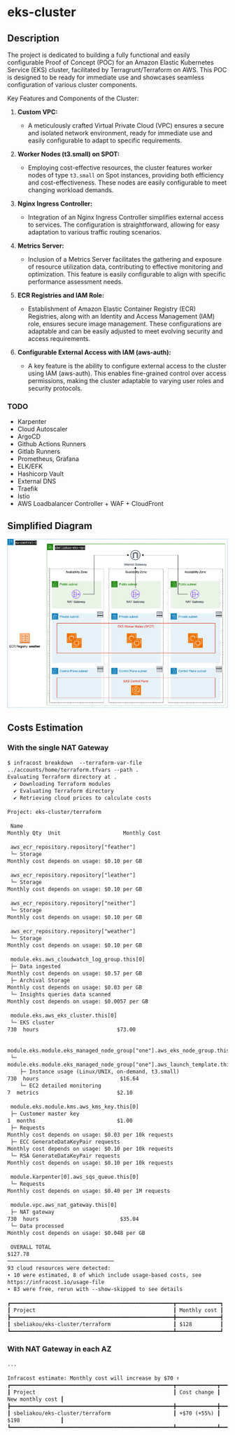 # eks-cluster

## Description

The project is dedicated to building a fully functional and easily configurable Proof of Concept (POC) for an Amazon Elastic Kubernetes Service (EKS) cluster, facilitated by Terragrunt/Terraform on AWS. This POC is designed to be ready for immediate use and showcases seamless configuration of various cluster components.

Key Features and Components of the Cluster:

1. **Custom VPC:**
   - A meticulously crafted Virtual Private Cloud (VPC) ensures a secure and isolated network environment, ready for immediate use and easily configurable to adapt to specific requirements.

2. **Worker Nodes (t3.small) on SPOT:**
   - Employing cost-effective resources, the cluster features worker nodes of type `t3.small` on Spot instances, providing both efficiency and cost-effectiveness. These nodes are easily configurable to meet changing workload demands.

3. **Nginx Ingress Controller:**
   - Integration of an Nginx Ingress Controller simplifies external access to services. The configuration is straightforward, allowing for easy adaptation to various traffic routing scenarios.

4. **Metrics Server:**
   - Inclusion of a Metrics Server facilitates the gathering and exposure of resource utilization data, contributing to effective monitoring and optimization. This feature is easily configurable to align with specific performance assessment needs.

5. **ECR Registries and IAM Role:**
   - Establishment of Amazon Elastic Container Registry (ECR) Registries, along with an Identity and Access Management (IAM) role, ensures secure image management. These configurations are adaptable and can be easily adjusted to meet evolving security and access requirements.

6. **Configurable External Access with IAM (aws-auth):**
   - A key feature is the ability to configure external access to the cluster using IAM (aws-auth). This enables fine-grained control over access permissions, making the cluster adaptable to varying user roles and security protocols.

### TODO

- Karpenter
- Cloud Autoscaler
- ArgoCD
- Github Actions Runners
- Gitlab Runners
- Prometheus, Grafana
- ELK/EFK
- Hashicorp Vault
- External DNS
- Traefik
- Istio
- AWS Loadbalancer Controller + WAF + CloudFront

## Simplified Diagram

![](/docs/images/infra.png)

## Costs Estimation

### With the single NAT Gateway

```
$ infracost breakdown  --terraform-var-file ../accounts/home/terraform.tfvars --path .
Evaluating Terraform directory at .
  ✔ Downloading Terraform modules 
  ✔ Evaluating Terraform directory 
  ✔ Retrieving cloud prices to calculate costs 

Project: eks-cluster/terraform

 Name                                                                                  Monthly Qty  Unit                    Monthly Cost 
                                                                                                                                         
 aws_ecr_repository.repository["feather"]                                                                                                
 └─ Storage                                                                                   Monthly cost depends on usage: $0.10 per GB             
                                                                                                                                         
 aws_ecr_repository.repository["leather"]                                                                                                
 └─ Storage                                                                                   Monthly cost depends on usage: $0.10 per GB             
                                                                                                                                         
 aws_ecr_repository.repository["neither"]                                                                                                
 └─ Storage                                                                                   Monthly cost depends on usage: $0.10 per GB             
                                                                                                                                         
 aws_ecr_repository.repository["weather"]                                                                                                
 └─ Storage                                                                                   Monthly cost depends on usage: $0.10 per GB             
                                                                                                                                         
 module.eks.aws_cloudwatch_log_group.this[0]                                                                                             
 ├─ Data ingested                                                                             Monthly cost depends on usage: $0.57 per GB             
 ├─ Archival Storage                                                                          Monthly cost depends on usage: $0.03 per GB             
 └─ Insights queries data scanned                                                           Monthly cost depends on usage: $0.0057 per GB           
                                                                                                                                         
 module.eks.aws_eks_cluster.this[0]                                                                                                      
 └─ EKS cluster                                                                                 730  hours                         $73.00 
                                                                                                                                         
 module.eks.module.eks_managed_node_group["one"].aws_eks_node_group.this[0]                                                              
 └─ module.eks.module.eks_managed_node_group["one"].aws_launch_template.this[0]                                                          
    ├─ Instance usage (Linux/UNIX, on-demand, t3.small)                                        730  hours                          $16.64 
    └─ EC2 detailed monitoring                                                                   7  metrics                         $2.10 
                                                                                                                                         
 module.eks.module.kms.aws_kms_key.this[0]                                                                                               
 ├─ Customer master key                                                                          1  months                          $1.00 
 ├─ Requests                                                                        Monthly cost depends on usage: $0.03 per 10k requests   
 ├─ ECC GenerateDataKeyPair requests                                                Monthly cost depends on usage: $0.10 per 10k requests   
 └─ RSA GenerateDataKeyPair requests                                                Monthly cost depends on usage: $0.10 per 10k requests   
                                                                                                                                         
 module.karpenter[0].aws_sqs_queue.this[0]                                                                                               
 └─ Requests                                                                         Monthly cost depends on usage: $0.40 per 1M requests    
                                                                                                                                         
 module.vpc.aws_nat_gateway.this[0]                                                                                                      
 ├─ NAT gateway                                                                                730  hours                          $35.04 
 └─ Data processed                                                                           Monthly cost depends on usage: $0.048 per GB            
                                                                                                                                         
 OVERALL TOTAL                                                                                                                    $127.78 
──────────────────────────────────
93 cloud resources were detected:
∙ 10 were estimated, 8 of which include usage-based costs, see https://infracost.io/usage-file
∙ 83 were free, rerun with --show-skipped to see details

┏━━━━━━━━━━━━━━━━━━━━━━━━━━━━━━━━━━━━━━━━━━━━━━━━━━━━┳━━━━━━━━━━━━━━┓
┃ Project                                            ┃ Monthly cost ┃
┣━━━━━━━━━━━━━━━━━━━━━━━━━━━━━━━━━━━━━━━━━━━━━━━━━━━━╋━━━━━━━━━━━━━━┫
┃ sbeliakou/eks-cluster/terraform                    ┃ $128         ┃
┗━━━━━━━━━━━━━━━━━━━━━━━━━━━━━━━━━━━━━━━━━━━━━━━━━━━━┻━━━━━━━━━━━━━━┛
```

### With NAT Gateway in each AZ

```
...

Infracost estimate: Monthly cost will increase by $70 ↑
┏━━━━━━━━━━━━━━━━━━━━━━━━━━━━━━━━━━━━━━━━━━━━━━━━━━━━┳━━━━━━━━━━━━━┳━━━━━━━━━━━━━━━━━━┓
┃ Project                                            ┃ Cost change ┃ New monthly cost ┃
┣━━━━━━━━━━━━━━━━━━━━━━━━━━━━━━━━━━━━━━━━━━━━━━━━━━━━╋━━━━━━━━━━━━━╋━━━━━━━━━━━━━━━━━━┫
┃ sbeliakou/eks-cluster/terraform                    ┃ +$70 (+55%) ┃ $198             ┃
┗━━━━━━━━━━━━━━━━━━━━━━━━━━━━━━━━━━━━━━━━━━━━━━━━━━━━┻━━━━━━━━━━━━━┻━━━━━━━━━━━━━━━━━━┛
```